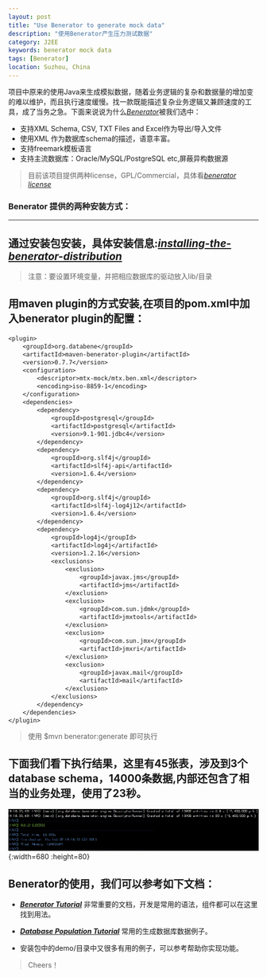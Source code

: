 ```yaml
---
layout: post
title: "Use Benerator to generate mock data"
description: "使用Benerator产生压力测试数据"
category: J2EE
keywords: benerator mock data
tags: [Benerator]
location: Suzhou, China
---
```


项目中原来的使用Java来生成模拟数据，随着业务逻辑的复杂和数据量的增加变的难以维护，而且执行速度缓慢。找一款既能描述复杂业务逻辑又兼顾速度的工具，成了当务之急。下面来说说为什么[_Benerator_](http://databene.org/databene-benerator.html)被我们选中：

- 支持XML Schema, CSV, TXT Files and Excel作为导出/导入文件
- 使用XML 作为数据库schema的描述，语意丰富。
- 支持freemark模板语言
- 支持主流数据库：Oracle/MySQL/PostgreSQL etc,屏蔽异构数据源

> 目前该项目提供两种license，GPL/Commercial，具体看[_benerator license_](http://databene.org/databene-benerator/135-benerator-license.html)

### Benerator 提供的两种安装方式：
---

## 通过安装包安装，具体安装信息:[_installing-the-benerator-distribution_](http://databene.org/databene-benerator/112-installing-the-benerator-distribution.html)
> 注意：要设置环境变量，并把相应数据库的驱动放入lib/目录

## 用maven plugin的方式安装,在项目的pom.xml中加入benerator plugin的配置：

	<plugin>
 	 	<groupId>org.databene</groupId>
		<artifactId>maven-benerator-plugin</artifactId>
		<version>0.7.7</version>
		<configuration>
			<descriptor>mtx-mock/mtx.ben.xml</descriptor>
			<encoding>iso-8859-1</encoding>
		</configuration>
		<dependencies>
			<dependency>
				<groupId>postgresql</groupId>
				<artifactId>postgresql</artifactId>
				<version>9.1-901.jdbc4</version>
			</dependency>
			<dependency>
				<groupId>org.slf4j</groupId>
				<artifactId>slf4j-api</artifactId>
				<version>1.6.4</version>
			</dependency>
			<dependency>
				<groupId>org.slf4j</groupId>
				<artifactId>slf4j-log4j12</artifactId>
				<version>1.6.4</version>
			</dependency>
			<dependency>
				<groupId>log4j</groupId>
				<artifactId>log4j</artifactId>
				<version>1.2.16</version>
				<exclusions>
					<exclusion>
						<groupId>javax.jms</groupId>
						<artifactId>jms</artifactId>
					</exclusion>
					<exclusion>
						<groupId>com.sun.jdmk</groupId>
						<artifactId>jmxtools</artifactId>
					</exclusion>
					<exclusion>
						<groupId>com.sun.jmx</groupId>
						<artifactId>jmxri</artifactId>
					</exclusion>
					<exclusion>
						<groupId>javax.mail</groupId>
						<artifactId>mail</artifactId>
					</exclusion>
				</exclusions>
			</dependency>
		</dependencies>
	</plugin>

> 使用 $mvn benerator:generate 即可执行

## 下面我们看下执行结果，这里有45张表，涉及到3个database schema，14000条数据,内部还包含了相当的业务处理，使用了23秒。
![Benerator Results](/images/post/benerator-result.png){:width=680 :height=80}

## Benerator的使用，我们可以参考如下文档：

- [_**Benerator Tutorial**_](http://databene.org/download/databene-benerator-manual-0.7.6.pdf)  非常重要的文档，开发是常用的语法，组件都可以在这里找到用法。

- [_**Database Population Tutorial**_](http://databene.org/databene-benerator/tutorials/85-database-population-tutorial.html) 常用的生成数据库数据例子。

- 安装包中的demo/目录中又很多有用的例子，可以参考帮助你实现功能。

> Cheers！
